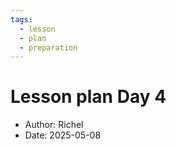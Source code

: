 ```yaml
---
tags:
  - lesson
  - plan
  - preparation
---
```


# Lesson plan Day 4

- Author: Richel
- Date: 2025-05-08
